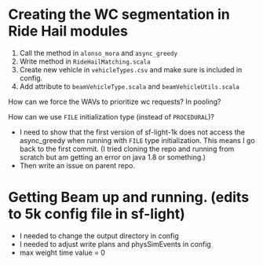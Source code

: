 # Creating the WC segmentation in Ride Hail modules

1. Call the method in `alonso_mora` and `async_greedy`
2. Write method in `RideHailMatching.scala`
3. Create new vehicle in `vehicleTypes.csv` and make sure is included in config.
3. Add attribute to `beamVehicleType.scala` and `beamVehicleUtils.scala`

How can we force the WAVs to prioritize wc requests? In pooling?

How can we use `FILE` initialization type (instead of `PROCEDURAL`)?
- I need to show that the first version of sf-light-1k does not access
the async_greedy when running with `FILE` type initialization. This means I go
back to the first commit. (I tried cloning the repo and running from scratch
  but am getting an error on java 1.8 or something.)
- Then write an issue on parent repo.


# Getting Beam up and running. (edits to 5k config file in sf-light)
- I needed to change the output directory in config
- I needed to adjust write plans and physSimEvents in config
- max weight time value = 0
